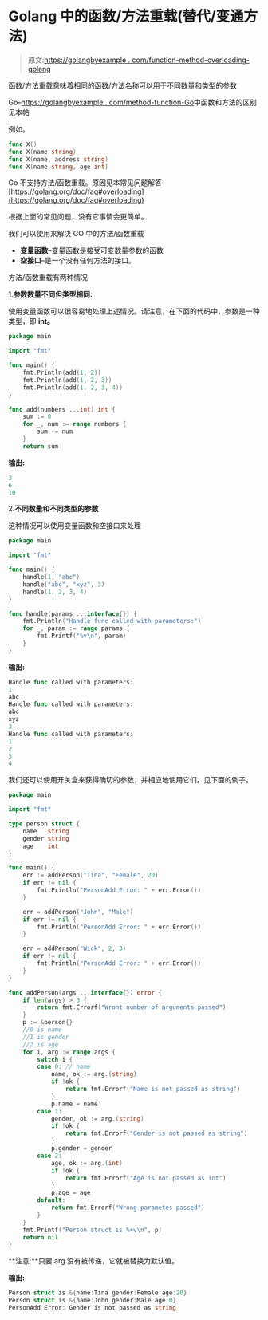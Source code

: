 # Golang 中的函数/方法重载(替代/变通方法)

> 原文:[https://golangbyexample . com/function-method-overloading-golang](https://golangbyexample.com/function-method-overloading-golang)

函数/方法重载意味着相同的函数/方法名称可以用于不同数量和类型的参数

Go–[https://golangbyexample . com/method-function-Go](https://golangbyexample.com/difference-between-method-function-go)中函数和方法的区别见本帖

例如。

```go
func X()
func X(name string)
func X(name, address string)
func X(name string, age int)
```

Go 不支持方法/函数重载。原因见本常见问题解答[https://golang.org/doc/faq#overloading](https://golang.org/doc/faq#overloading)

根据上面的常见问题，没有它事情会更简单。

我们可以使用来解决 GO 中的方法/函数重载

*   **变量函数**–变量函数是接受可变数量参数的函数
*   **空接口**–是一个没有任何方法的接口。

方法/函数重载有两种情况

1.**参数数量不同但类型相同:**

使用变量函数可以很容易地处理上述情况。请注意，在下面的代码中，参数是一种类型，即 **int。**

```go
package main

import "fmt"

func main() {
    fmt.Println(add(1, 2))
    fmt.Println(add(1, 2, 3))
    fmt.Println(add(1, 2, 3, 4))
}

func add(numbers ...int) int {
    sum := 0
    for _, num := range numbers {
        sum += num
    }
    return sum
```

**输出:**

```go
3
6
10
```

2.**不同数量和不同类型的参数**

这种情况可以使用变量函数和空接口来处理

```go
package main

import "fmt"

func main() {
    handle(1, "abc")
    handle("abc", "xyz", 3)
    handle(1, 2, 3, 4)
}

func handle(params ...interface{}) {
    fmt.Println("Handle func called with parameters:")
    for _, param := range params {
        fmt.Printf("%v\n", param)
    }
}
```

**输出:**

```go
Handle func called with parameters:
1
abc
Handle func called with parameters:
abc
xyz
3
Handle func called with parameters:
1
2
3
4
```

我们还可以使用开关盒来获得确切的参数，并相应地使用它们。见下面的例子。

```go
package main

import "fmt"

type person struct {
    name   string
    gender string
    age    int
}

func main() {
    err := addPerson("Tina", "Female", 20)
    if err != nil {
        fmt.Println("PersonAdd Error: " + err.Error())
    }

    err = addPerson("John", "Male")
    if err != nil {
        fmt.Println("PersonAdd Error: " + err.Error())
    }

    err = addPerson("Wick", 2, 3)
    if err != nil {
        fmt.Println("PersonAdd Error: " + err.Error())
    }
}

func addPerson(args ...interface{}) error {
    if len(args) > 3 {
        return fmt.Errorf("Wront number of arguments passed")
    }
    p := &person{}
    //0 is name
    //1 is gender
    //2 is age
    for i, arg := range args {
        switch i {
        case 0: // name
            name, ok := arg.(string)
            if !ok {
                return fmt.Errorf("Name is not passed as string")
            }
            p.name = name
        case 1:
            gender, ok := arg.(string)
            if !ok {
                return fmt.Errorf("Gender is not passed as string")
            }
            p.gender = gender
        case 2:
            age, ok := arg.(int)
            if !ok {
                return fmt.Errorf("Age is not passed as int")
            }
            p.age = age
        default:
            return fmt.Errorf("Wrong parametes passed")
        }
    }
    fmt.Printf("Person struct is %+v\n", p)
    return nil
}
```

**注意:**只要 arg 没有被传递，它就被替换为默认值。

**输出:**

```go
Person struct is &{name:Tina gender:Female age:20}
Person struct is &{name:John gender:Male age:0}
PersonAdd Error: Gender is not passed as string
```